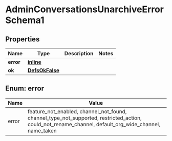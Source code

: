 
# AdminConversationsUnarchiveErrorSchema1

## Properties
Name | Type | Description | Notes
------------ | ------------- | ------------- | -------------
**error** | [**inline**](#Error) |  | 
**ok** | [**DefsOkFalse**](DefsOkFalse.md) |  | 


<a name="Error"></a>
## Enum: error
Name | Value
---- | -----
error | feature_not_enabled, channel_not_found, channel_type_not_supported, restricted_action, could_not_rename_channel, default_org_wide_channel, name_taken



